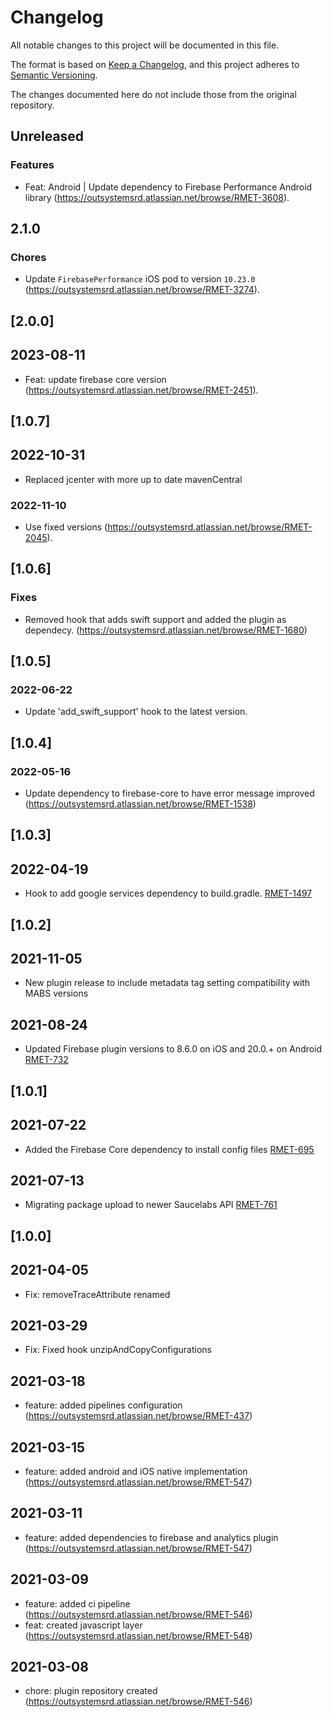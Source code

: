 # Changelog
All notable changes to this project will be documented in this file.

The format is based on [Keep a Changelog](https://keepachangelog.com/en/1.0.0/),
and this project adheres to [Semantic Versioning](https://semver.org/spec/v2.0.0.html).

The changes documented here do not include those from the original repository.

## Unreleased

### Features
- Feat: Android | Update dependency to Firebase Performance Android library (https://outsystemsrd.atlassian.net/browse/RMET-3608).

## 2.1.0

### Chores
- Update `FirebasePerformance` iOS pod to version `10.23.0` (https://outsystemsrd.atlassian.net/browse/RMET-3274).

## [2.0.0]

## 2023-08-11
- Feat: update firebase core version (https://outsystemsrd.atlassian.net/browse/RMET-2451).

## [1.0.7]

## 2022-10-31
- Replaced jcenter with more up to date mavenCentral

### 2022-11-10
- Use fixed versions (https://outsystemsrd.atlassian.net/browse/RMET-2045).

## [1.0.6]
### Fixes
- Removed hook that adds swift support and added the plugin as dependecy. (https://outsystemsrd.atlassian.net/browse/RMET-1680)

## [1.0.5]
### 2022-06-22
- Update 'add_swift_support' hook to the latest version.

## [1.0.4]
### 2022-05-16
- Update dependency to firebase-core to have error message improved (https://outsystemsrd.atlassian.net/browse/RMET-1538)

## [1.0.3]
## 2022-04-19
- Hook to add google services dependency to build.gradle. [RMET-1497](https://outsystemsrd.atlassian.net/browse/RMET-1497)

## [1.0.2]

## 2021-11-05
- New plugin release to include metadata tag setting compatibility with MABS versions

## 2021-08-24
- Updated Firebase plugin versions to 8.6.0 on iOS and 20.0.+ on Android [RMET-732](https://outsystemsrd.atlassian.net/browse/RMET-732)

## [1.0.1]

## 2021-07-22
- Added the Firebase Core dependency to install config files [RMET-695](https://outsystemsrd.atlassian.net/browse/RMET-695)

## 2021-07-13
- Migrating package upload to newer Saucelabs API [RMET-761](https://outsystemsrd.atlassian.net/browse/RMET-761)

## [1.0.0]

## 2021-04-05
- Fix: removeTraceAttribute renamed
## 2021-03-29
- Fix: Fixed hook unzipAndCopyConfigurations

## 2021-03-18
- feature: added pipelines configuration (https://outsystemsrd.atlassian.net/browse/RMET-437)

## 2021-03-15
- feature: added android and iOS native implementation (https://outsystemsrd.atlassian.net/browse/RMET-547)

## 2021-03-11
- feature: added dependencies to firebase and analytics plugin (https://outsystemsrd.atlassian.net/browse/RMET-547)

## 2021-03-09
- feature: added ci pipeline (https://outsystemsrd.atlassian.net/browse/RMET-546)
- feat: created javascript layer (https://outsystemsrd.atlassian.net/browse/RMET-548)

## 2021-03-08
- chore: plugin repository created (https://outsystemsrd.atlassian.net/browse/RMET-546)
